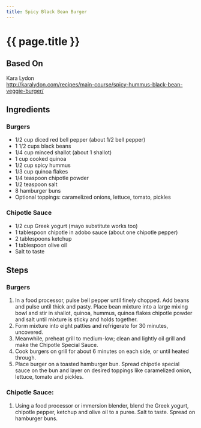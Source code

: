 ```yaml
---
title: Spicy Black Bean Burger
---
```


# {{ page.title }}

## Based On
Kara Lydon
<br>
<http://karalydon.com/recipes/main-course/spicy-hummus-black-bean-veggie-burger/>

## Ingredients
### Burgers
*   1/2 cup diced red bell pepper (about 1/2 bell pepper)
*   1 1/2 cups black beans
*   1/4 cup minced shallot (about 1 shallot)
*   1 cup cooked quinoa
*   1/2 cup spicy hummus
*   1/3 cup quinoa flakes
*   1/4 teaspoon chipotle powder
*   1/2 teaspoon salt
*   8 hamburger buns
*   Optional toppings: caramelized onions, lettuce, tomato, pickles

### Chipotle Sauce
*   1/2 cup Greek yogurt (mayo substitute works too)
*   1 tablespoon chipotle in adobo sauce (about one chipotle pepper)
*   2 tablespoons ketchup
*   1 tablespoon olive oil
*   Salt to taste

## Steps
### Burgers
1.  In a food processor, pulse bell pepper until finely chopped. Add beans and pulse until thick and pasty. Place bean mixture into a large mixing bowl and stir in shallot, quinoa, hummus, quinoa flakes chipotle powder and salt until mixture is sticky and holds together.
2.  Form mixture into eight patties and refrigerate for 30 minutes, uncovered.
3.  Meanwhile, preheat grill to medium-low; clean and lightly oil grill and make the Chipotle Special Sauce.
4.  Cook burgers on grill for about 6 minutes on each side, or until heated through.
5.  Place burger on a toasted hamburger bun. Spread chipotle special sauce on the bun and layer on desired toppings like caramelized onion, lettuce, tomato and pickles.

### Chipotle Sauce:
1.  Using a food processor or immersion blender, blend the Greek yogurt, chipotle pepper, ketchup and olive oil to a puree. Salt to taste. Spread on hamburger buns.
